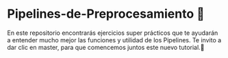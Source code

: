 # Pipelines-de-Preprocesamiento 🔧

En este repositorio encontrarás ejercicios super prácticos que te ayudarán a entender mucho mejor las funciones y utilidad de los Pipelines. Te invito a dar clic en master, para que comencemos juntos este nuevo tutorial.🚀
